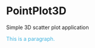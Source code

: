 PointPlot3D
===========

Simple 3D scatter plot application

<p style="color:#40B3DF;">This is a paragraph.</p>

